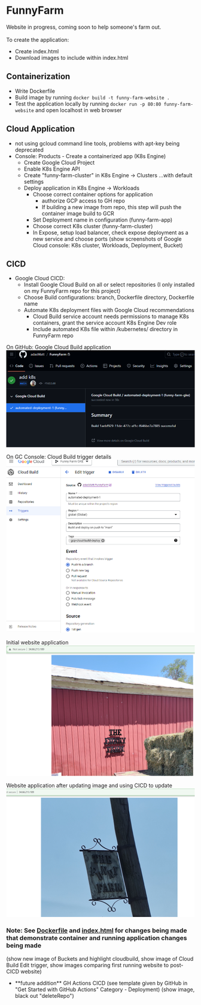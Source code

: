 # FunnyFarm
Website in progress, coming soon to help someone's farm out.
<br>
<br>
To create the application:
- Create index.html
- Download images to include within index.html

## Containerization
- Write Dockerfile
- Build image by running `docker build -t funny-farm-website .`
- Test the application locally by running `docker run -p 80:80 funny-farm-website` and open localhost in web browser

## Cloud Application
- not using gcloud command line tools, problems with apt-key being deprecated
- Console: Products - Create a containerized app (K8s Engine)
    - Create Google Cloud Project
    - Enable K8s Engine API
    - Create "funny-farm-cluster" in K8s Engine -> Clusters ...with default settings
    - Deploy application in K8s Engine -> Workloads 
        - Choose correct container options for application
            - authorize GCP access to GH repo
            - If building a new image from repo, this step will push the container image build to GCR
        - Set Deployment name in configuration (funny-farm-app)
        - Choose correct K8s cluster (funny-farm-cluster)
        - In Expose, setup load balancer, check expose deployment as a new service and choose ports 
(show screenshots of Google Cloud console: K8s cluster, Workloads, Deployment, Bucket)
    
## CICD
- Google Cloud CICD:
    - Install Google Cloud Build on all or select repositories (I only installed on my FunnyFarm repo for this project)
    - Choose Build configurations: branch, Dockerfile directory, Dockerfile name
    - Automate K8s deployment files with Google Cloud recommendations
        - Cloud Build service account needs permissions to manage K8s containers, grant the service account K8s Engine Dev role
        - Include automated K8s file within /kubernetes/ directory in FunnyFarm repo

On GitHub: Google Cloud Build application
![On GitHub: Google Cloud Build application](https://github.com/adasMatt/FunnyFarm/blob/main/screenshots/GCBuildAppOnGH.png)  
  
On GC Console: Cloud Build trigger details
![On GC Console: Cloud Build trigger details](https://github.com/adasMatt/FunnyFarm/blob/main/screenshots/GCBuildOnGCConsole.png)  
  
Initial website application 
![Initial website application](https://github.com/adasMatt/FunnyFarm/blob/main/screenshots/websitePreCICD.png)  
  
Website application after updating image and using CICD to update  
![Website application after updating image and using CICD to update](https://github.com/adasMatt/FunnyFarm/blob/main/screenshots/websitePostCICD.png)   
  
### Note: See [Dockerfile](https://github.com/adasMatt/FunnyFarm/blob/main/Dockerfile) and [index.html](https://github.com/adasMatt/FunnyFarm/blob/main/index.html) for changes being made that demonstrate container and running application changes being made  
(show new image of Buckets and highlight cloudbuild, show image of Cloud Build Edit trigger, show images comparing first running website to post-CICD website)  


- \*\*future addition\*\* GH Actions CICD (see template given by GitHub in "Get Started with GitHub Actions" Category - Deployment)
(show image, black out "deleteRepo")
